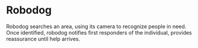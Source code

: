 # Robodog
Robodog searches an area, using its camera to recognize people in need. Once identified, robodog notifies first responders of the individual, provides reassurance until help arrives.
